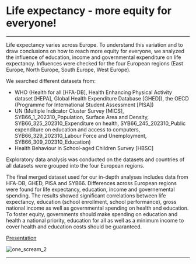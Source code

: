 # Life expectancy - more equity for everyone!
---

Life expectancy varies across Europe. To understand this variation and to draw conclusions on how to reach more equity for everyone, we analyzed the influence of education, income and governmental expenditure on life expectancy. Influences were checked for the four European regions (East Europe, North Europe, South Europe, West Europe). 

We searched different datasets from:
- WHO (Health for all [HFA-DB], Health Enhancing Physical Activity dataset [HEPA], Global Health Expenditure Database [GHED]), the OECD (Programme for International Student Assessment [PISA])
- UN (Multiple Indicator Cluster Survey [MICS], SYB66_1_202310_Population, Surface Area and Density, SYB66_325_202310_Expenditure on health, SYB66_245_202310_Public expenditure on education and access to computers, SYB66_329_202310_Labour Force and Unemployment, SYB66_309_202310_Education)
- Health Behaviour in School-aged Children Survey [HBSC]

Exploratory data analysis was conducted on the datasets and countries of all datasets were grouped into the four European regions. 

The final merged dataset used for our in-depth analyses includes data from HFA-DB, GHED, PISA and SYB66. Differences across European regions were found for life expectancy, education, income and governemental spending. The results showed significant correlations between life expectancy, education (school enrollment, school performance), gross national income as well as governmental spending on health and education. To foster equity, governments should make spending on education and health a national priority, education for all as well as a minimum income to cover health and education costs should be guaranteed.

[Presentation](https://github.com/EduHealth-Insights/Edu-health-demographics/blob/main/Life%20expectancy%20-%20more%20equity%20for%20everyone.pdf)

![one_scream_2](https://github.com/EduHealth-Insights/Edu-health-demographics/assets/160042513/b426e862-e65f-4412-bb33-68c98d6bef3c)

---
